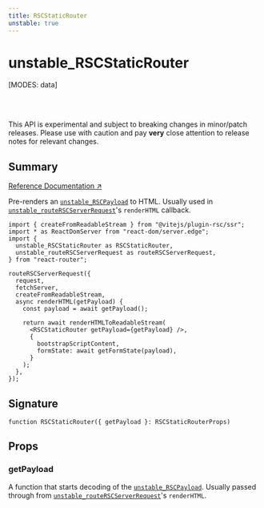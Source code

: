 ```yaml
---
title: RSCStaticRouter
unstable: true
---
```


# unstable_RSCStaticRouter

<!--
⚠️ ⚠️ IMPORTANT ⚠️ ⚠️ 

Thank you for helping improve our documentation!

This file is auto-generated from the JSDoc comments in the source
code, so please edit the JSDoc comments in the file below and this
file will be re-generated once those changes are merged.

https://github.com/remix-run/react-router/blob/main/packages/react-router/lib/rsc/server.ssr.tsx
-->

[MODES: data]

<br />
<br />

<docs-warning>This API is experimental and subject to breaking changes in 
minor/patch releases. Please use with caution and pay **very** close attention 
to release notes for relevant changes.</docs-warning>

## Summary

[Reference Documentation ↗](https://api.reactrouter.com/v7/functions/react_router.unstable_RSCStaticRouter.html)

Pre-renders an [`unstable_RSCPayload`](https://api.reactrouter.com/v7/types/react_router.unstable_RSCPayload.html) to HTML. Usually used in
[`unstable_routeRSCServerRequest`](https://api.reactrouter.com/v7/functions/react_router.unstable_routeRSCServerRequest.html)'s `renderHTML` callback.

```tsx
import { createFromReadableStream } from "@vitejs/plugin-rsc/ssr";
import * as ReactDomServer from "react-dom/server.edge";
import {
  unstable_RSCStaticRouter as RSCStaticRouter,
  unstable_routeRSCServerRequest as routeRSCServerRequest,
} from "react-router";

routeRSCServerRequest({
  request,
  fetchServer,
  createFromReadableStream,
  async renderHTML(getPayload) {
    const payload = await getPayload();

    return await renderHTMLToReadableStream(
      <RSCStaticRouter getPayload={getPayload} />,
      {
        bootstrapScriptContent,
        formState: await getFormState(payload),
      }
    );
  },
});
```

## Signature

```tsx
function RSCStaticRouter({ getPayload }: RSCStaticRouterProps)
```

## Props

### getPayload

A function that starts decoding of the [`unstable_RSCPayload`](https://api.reactrouter.com/v7/types/react_router.unstable_RSCPayload.html). Usually passed
through from [`unstable_routeRSCServerRequest`](https://api.reactrouter.com/v7/functions/react_router.unstable_routeRSCServerRequest.html)'s `renderHTML`.

